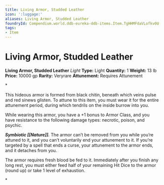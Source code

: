 ```yaml
---
title: Living Armor, Studded Leather
icon: ':luggage:'
aliases: Living Armor, Studded Leather
foundryId: Compendium.world.ddb-eureka-ddb-items.Item.TgHHMFdaVLofkv0U
tags:
- Item
---
```


# Living Armor, Studded Leather

**Living Armor, Studded Leather**
_Light_
**Type:** Light
**Quantity:** 1
**Weight:** 13 lb
**Price:** 10000 gp
**Rarity:** Veryrare
**Attunement:** Requires Attunement

*<p>This hideous armor is formed from black chitin, beneath which veins pulse and red sinews glisten. To attune to this item, you must wear it for the entire attunement period, during which tendrils on the inside burrow into you.

While wearing this armor, you have a +1 bonus to Armor Class, and you have resistance to the following damage types: necrotic, poison, and psychic.

***Symbiotic [[Nature]].*** The armor can’t be removed from you while you’re attuned to it, and you can’t voluntarily end your attunement to it. If you’re targeted by a spell that ends a curse, your attunement to the armor ends, and it detaches from you.

The armor requires fresh blood be fed to it. Immediately after you finish any long rest, you must either feed half of your remaining Hit Dice to the armor (round up) or take 1 level of exhaustion.</p>*